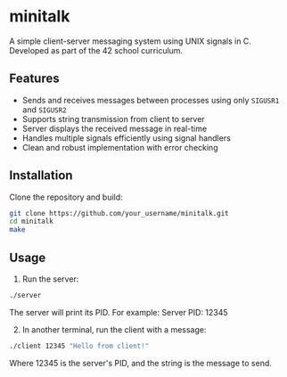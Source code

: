 # minitalk

A simple client-server messaging system using UNIX signals in C. Developed as part of the 42 school curriculum.

## Features

- Sends and receives messages between processes using only `SIGUSR1` and `SIGUSR2`
- Supports string transmission from client to server
- Server displays the received message in real-time
- Handles multiple signals efficiently using signal handlers
- Clean and robust implementation with error checking

## Installation

Clone the repository and build:

```bash
git clone https://github.com/your_username/minitalk.git
cd minitalk
make
```

## Usage

1. Run the server:

```bash
./server
```

The server will print its PID.
For example:
Server PID: 12345

2. In another terminal, run the client with a message:

```bash
./client 12345 "Hello from client!"
```
Where 12345 is the server's PID, and the string is the message to send.




